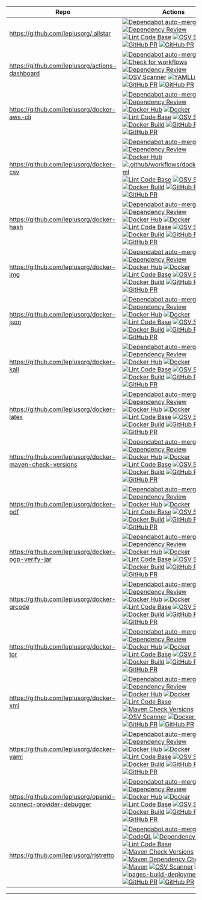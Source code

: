 | Repo | Actions |
| --- | --- |
| https://github.com/leplusorg/.allstar | [![Dependabot auto-merge](https://github.com/leplusorg/.allstar/workflows/Dependabot%20auto-merge/badge.svg)](https://github.com/leplusorg/.allstar/actions?query=workflow:"Dependabot%20auto-merge") [![Dependency Review](https://github.com/leplusorg/.allstar/workflows/Dependency%20Review/badge.svg)](https://github.com/leplusorg/.allstar/actions?query=workflow:"Dependency%20Review") [![Lint Code Base](https://github.com/leplusorg/.allstar/workflows/Lint%20Code%20Base/badge.svg)](https://github.com/leplusorg/.allstar/actions?query=workflow:"Lint%20Code%20Base") [![OSV Scanner](https://github.com/leplusorg/.allstar/workflows/OSV%20Scanner/badge.svg)](https://github.com/leplusorg/.allstar/actions?query=workflow:"OSV%20Scanner") [![GitHub PR](https://img.shields.io/github/issues/leplusorg/.allstar.svg)](https://GitHub.com/leplusorg/.allstar/issues) [![GitHub PR](https://img.shields.io/github/issues-pr/leplusorg/.allstar.svg)](https://GitHub.com/leplusorg/.allstar/pulls) |
| https://github.com/leplusorg/actions-dashboard | [![Dependabot auto-merge](https://github.com/leplusorg/actions-dashboard/workflows/Dependabot%20auto-merge/badge.svg)](https://github.com/leplusorg/actions-dashboard/actions?query=workflow:"Dependabot%20auto-merge") [![Check for workflows](https://github.com/leplusorg/actions-dashboard/workflows/Check%20for%20workflows/badge.svg)](https://github.com/leplusorg/actions-dashboard/actions?query=workflow:"Check%20for%20workflows") [![Dependency Review](https://github.com/leplusorg/actions-dashboard/workflows/Dependency%20Review/badge.svg)](https://github.com/leplusorg/actions-dashboard/actions?query=workflow:"Dependency%20Review") [![OSV Scanner](https://github.com/leplusorg/actions-dashboard/workflows/OSV%20Scanner/badge.svg)](https://github.com/leplusorg/actions-dashboard/actions?query=workflow:"OSV%20Scanner") [![YAMLLint](https://github.com/leplusorg/actions-dashboard/workflows/YAMLLint/badge.svg)](https://github.com/leplusorg/actions-dashboard/actions?query=workflow:"YAMLLint") [![GitHub PR](https://img.shields.io/github/issues/leplusorg/actions-dashboard.svg)](https://GitHub.com/leplusorg/actions-dashboard/issues) [![GitHub PR](https://img.shields.io/github/issues-pr/leplusorg/actions-dashboard.svg)](https://GitHub.com/leplusorg/actions-dashboard/pulls) |
| https://github.com/leplusorg/docker-aws-cli | [![Dependabot auto-merge](https://github.com/leplusorg/docker-aws-cli/workflows/Dependabot%20auto-merge/badge.svg)](https://github.com/leplusorg/docker-aws-cli/actions?query=workflow:"Dependabot%20auto-merge") [![Dependency Review](https://github.com/leplusorg/docker-aws-cli/workflows/Dependency%20Review/badge.svg)](https://github.com/leplusorg/docker-aws-cli/actions?query=workflow:"Dependency%20Review") [![Docker Hub](https://github.com/leplusorg/docker-aws-cli/workflows/Docker%20Hub/badge.svg)](https://github.com/leplusorg/docker-aws-cli/actions?query=workflow:"Docker%20Hub") [![Docker](https://github.com/leplusorg/docker-aws-cli/workflows/Docker/badge.svg)](https://github.com/leplusorg/docker-aws-cli/actions?query=workflow:"Docker") [![Lint Code Base](https://github.com/leplusorg/docker-aws-cli/workflows/Lint%20Code%20Base/badge.svg)](https://github.com/leplusorg/docker-aws-cli/actions?query=workflow:"Lint%20Code%20Base") [![OSV Scanner](https://github.com/leplusorg/docker-aws-cli/workflows/OSV%20Scanner/badge.svg)](https://github.com/leplusorg/docker-aws-cli/actions?query=workflow:"OSV%20Scanner") [![Docker Build](https://img.shields.io/docker/cloud/build/leplusorg/aws-cli)](https://hub.docker.com/r/leplusorg/aws-cli) [![GitHub PR](https://img.shields.io/github/issues/leplusorg/docker-aws-cli.svg)](https://GitHub.com/leplusorg/docker-aws-cli/issues) [![GitHub PR](https://img.shields.io/github/issues-pr/leplusorg/docker-aws-cli.svg)](https://GitHub.com/leplusorg/docker-aws-cli/pulls) |
| https://github.com/leplusorg/docker-csv | [![Dependabot auto-merge](https://github.com/leplusorg/docker-csv/workflows/Dependabot%20auto-merge/badge.svg)](https://github.com/leplusorg/docker-csv/actions?query=workflow:"Dependabot%20auto-merge") [![Dependency Review](https://github.com/leplusorg/docker-csv/workflows/Dependency%20Review/badge.svg)](https://github.com/leplusorg/docker-csv/actions?query=workflow:"Dependency%20Review") [![Docker Hub](https://github.com/leplusorg/docker-csv/workflows/Docker%20Hub/badge.svg)](https://github.com/leplusorg/docker-csv/actions?query=workflow:"Docker%20Hub") [![.github/workflows/dockerimage.yml](https://github.com/leplusorg/docker-csv/workflows/.github%2Fworkflows%2Fdockerimage.yml/badge.svg)](https://github.com/leplusorg/docker-csv/actions?query=workflow:".github%2Fworkflows%2Fdockerimage.yml") [![Lint Code Base](https://github.com/leplusorg/docker-csv/workflows/Lint%20Code%20Base/badge.svg)](https://github.com/leplusorg/docker-csv/actions?query=workflow:"Lint%20Code%20Base") [![OSV Scanner](https://github.com/leplusorg/docker-csv/workflows/OSV%20Scanner/badge.svg)](https://github.com/leplusorg/docker-csv/actions?query=workflow:"OSV%20Scanner") [![Docker Build](https://img.shields.io/docker/cloud/build/leplusorg/csv)](https://hub.docker.com/r/leplusorg/csv) [![GitHub PR](https://img.shields.io/github/issues/leplusorg/docker-csv.svg)](https://GitHub.com/leplusorg/docker-csv/issues) [![GitHub PR](https://img.shields.io/github/issues-pr/leplusorg/docker-csv.svg)](https://GitHub.com/leplusorg/docker-csv/pulls) |
| https://github.com/leplusorg/docker-hash | [![Dependabot auto-merge](https://github.com/leplusorg/docker-hash/workflows/Dependabot%20auto-merge/badge.svg)](https://github.com/leplusorg/docker-hash/actions?query=workflow:"Dependabot%20auto-merge") [![Dependency Review](https://github.com/leplusorg/docker-hash/workflows/Dependency%20Review/badge.svg)](https://github.com/leplusorg/docker-hash/actions?query=workflow:"Dependency%20Review") [![Docker Hub](https://github.com/leplusorg/docker-hash/workflows/Docker%20Hub/badge.svg)](https://github.com/leplusorg/docker-hash/actions?query=workflow:"Docker%20Hub") [![Docker](https://github.com/leplusorg/docker-hash/workflows/Docker/badge.svg)](https://github.com/leplusorg/docker-hash/actions?query=workflow:"Docker") [![Lint Code Base](https://github.com/leplusorg/docker-hash/workflows/Lint%20Code%20Base/badge.svg)](https://github.com/leplusorg/docker-hash/actions?query=workflow:"Lint%20Code%20Base") [![OSV Scanner](https://github.com/leplusorg/docker-hash/workflows/OSV%20Scanner/badge.svg)](https://github.com/leplusorg/docker-hash/actions?query=workflow:"OSV%20Scanner") [![Docker Build](https://img.shields.io/docker/cloud/build/leplusorg/hash)](https://hub.docker.com/r/leplusorg/hash) [![GitHub PR](https://img.shields.io/github/issues/leplusorg/docker-hash.svg)](https://GitHub.com/leplusorg/docker-hash/issues) [![GitHub PR](https://img.shields.io/github/issues-pr/leplusorg/docker-hash.svg)](https://GitHub.com/leplusorg/docker-hash/pulls) |
| https://github.com/leplusorg/docker-img | [![Dependabot auto-merge](https://github.com/leplusorg/docker-img/workflows/Dependabot%20auto-merge/badge.svg)](https://github.com/leplusorg/docker-img/actions?query=workflow:"Dependabot%20auto-merge") [![Dependency Review](https://github.com/leplusorg/docker-img/workflows/Dependency%20Review/badge.svg)](https://github.com/leplusorg/docker-img/actions?query=workflow:"Dependency%20Review") [![Docker Hub](https://github.com/leplusorg/docker-img/workflows/Docker%20Hub/badge.svg)](https://github.com/leplusorg/docker-img/actions?query=workflow:"Docker%20Hub") [![Docker](https://github.com/leplusorg/docker-img/workflows/Docker/badge.svg)](https://github.com/leplusorg/docker-img/actions?query=workflow:"Docker") [![Lint Code Base](https://github.com/leplusorg/docker-img/workflows/Lint%20Code%20Base/badge.svg)](https://github.com/leplusorg/docker-img/actions?query=workflow:"Lint%20Code%20Base") [![OSV Scanner](https://github.com/leplusorg/docker-img/workflows/OSV%20Scanner/badge.svg)](https://github.com/leplusorg/docker-img/actions?query=workflow:"OSV%20Scanner") [![Docker Build](https://img.shields.io/docker/cloud/build/leplusorg/img)](https://hub.docker.com/r/leplusorg/img) [![GitHub PR](https://img.shields.io/github/issues/leplusorg/docker-img.svg)](https://GitHub.com/leplusorg/docker-img/issues) [![GitHub PR](https://img.shields.io/github/issues-pr/leplusorg/docker-img.svg)](https://GitHub.com/leplusorg/docker-img/pulls) |
| https://github.com/leplusorg/docker-json | [![Dependabot auto-merge](https://github.com/leplusorg/docker-json/workflows/Dependabot%20auto-merge/badge.svg)](https://github.com/leplusorg/docker-json/actions?query=workflow:"Dependabot%20auto-merge") [![Dependency Review](https://github.com/leplusorg/docker-json/workflows/Dependency%20Review/badge.svg)](https://github.com/leplusorg/docker-json/actions?query=workflow:"Dependency%20Review") [![Docker Hub](https://github.com/leplusorg/docker-json/workflows/Docker%20Hub/badge.svg)](https://github.com/leplusorg/docker-json/actions?query=workflow:"Docker%20Hub") [![Docker](https://github.com/leplusorg/docker-json/workflows/Docker/badge.svg)](https://github.com/leplusorg/docker-json/actions?query=workflow:"Docker") [![Lint Code Base](https://github.com/leplusorg/docker-json/workflows/Lint%20Code%20Base/badge.svg)](https://github.com/leplusorg/docker-json/actions?query=workflow:"Lint%20Code%20Base") [![OSV Scanner](https://github.com/leplusorg/docker-json/workflows/OSV%20Scanner/badge.svg)](https://github.com/leplusorg/docker-json/actions?query=workflow:"OSV%20Scanner") [![Docker Build](https://img.shields.io/docker/cloud/build/leplusorg/json)](https://hub.docker.com/r/leplusorg/json) [![GitHub PR](https://img.shields.io/github/issues/leplusorg/docker-json.svg)](https://GitHub.com/leplusorg/docker-json/issues) [![GitHub PR](https://img.shields.io/github/issues-pr/leplusorg/docker-json.svg)](https://GitHub.com/leplusorg/docker-json/pulls) |
| https://github.com/leplusorg/docker-kali | [![Dependabot auto-merge](https://github.com/leplusorg/docker-kali/workflows/Dependabot%20auto-merge/badge.svg)](https://github.com/leplusorg/docker-kali/actions?query=workflow:"Dependabot%20auto-merge") [![Dependency Review](https://github.com/leplusorg/docker-kali/workflows/Dependency%20Review/badge.svg)](https://github.com/leplusorg/docker-kali/actions?query=workflow:"Dependency%20Review") [![Docker Hub](https://github.com/leplusorg/docker-kali/workflows/Docker%20Hub/badge.svg)](https://github.com/leplusorg/docker-kali/actions?query=workflow:"Docker%20Hub") [![Docker](https://github.com/leplusorg/docker-kali/workflows/Docker/badge.svg)](https://github.com/leplusorg/docker-kali/actions?query=workflow:"Docker") [![Lint Code Base](https://github.com/leplusorg/docker-kali/workflows/Lint%20Code%20Base/badge.svg)](https://github.com/leplusorg/docker-kali/actions?query=workflow:"Lint%20Code%20Base") [![OSV Scanner](https://github.com/leplusorg/docker-kali/workflows/OSV%20Scanner/badge.svg)](https://github.com/leplusorg/docker-kali/actions?query=workflow:"OSV%20Scanner") [![Docker Build](https://img.shields.io/docker/cloud/build/leplusorg/kali)](https://hub.docker.com/r/leplusorg/kali) [![GitHub PR](https://img.shields.io/github/issues/leplusorg/docker-kali.svg)](https://GitHub.com/leplusorg/docker-kali/issues) [![GitHub PR](https://img.shields.io/github/issues-pr/leplusorg/docker-kali.svg)](https://GitHub.com/leplusorg/docker-kali/pulls) |
| https://github.com/leplusorg/docker-latex | [![Dependabot auto-merge](https://github.com/leplusorg/docker-latex/workflows/Dependabot%20auto-merge/badge.svg)](https://github.com/leplusorg/docker-latex/actions?query=workflow:"Dependabot%20auto-merge") [![Dependency Review](https://github.com/leplusorg/docker-latex/workflows/Dependency%20Review/badge.svg)](https://github.com/leplusorg/docker-latex/actions?query=workflow:"Dependency%20Review") [![Docker Hub](https://github.com/leplusorg/docker-latex/workflows/Docker%20Hub/badge.svg)](https://github.com/leplusorg/docker-latex/actions?query=workflow:"Docker%20Hub") [![Docker](https://github.com/leplusorg/docker-latex/workflows/Docker/badge.svg)](https://github.com/leplusorg/docker-latex/actions?query=workflow:"Docker") [![Lint Code Base](https://github.com/leplusorg/docker-latex/workflows/Lint%20Code%20Base/badge.svg)](https://github.com/leplusorg/docker-latex/actions?query=workflow:"Lint%20Code%20Base") [![OSV Scanner](https://github.com/leplusorg/docker-latex/workflows/OSV%20Scanner/badge.svg)](https://github.com/leplusorg/docker-latex/actions?query=workflow:"OSV%20Scanner") [![Docker Build](https://img.shields.io/docker/cloud/build/leplusorg/latex)](https://hub.docker.com/r/leplusorg/latex) [![GitHub PR](https://img.shields.io/github/issues/leplusorg/docker-latex.svg)](https://GitHub.com/leplusorg/docker-latex/issues) [![GitHub PR](https://img.shields.io/github/issues-pr/leplusorg/docker-latex.svg)](https://GitHub.com/leplusorg/docker-latex/pulls) |
| https://github.com/leplusorg/docker-maven-check-versions | [![Dependabot auto-merge](https://github.com/leplusorg/docker-maven-check-versions/workflows/Dependabot%20auto-merge/badge.svg)](https://github.com/leplusorg/docker-maven-check-versions/actions?query=workflow:"Dependabot%20auto-merge") [![Dependency Review](https://github.com/leplusorg/docker-maven-check-versions/workflows/Dependency%20Review/badge.svg)](https://github.com/leplusorg/docker-maven-check-versions/actions?query=workflow:"Dependency%20Review") [![Docker Hub](https://github.com/leplusorg/docker-maven-check-versions/workflows/Docker%20Hub/badge.svg)](https://github.com/leplusorg/docker-maven-check-versions/actions?query=workflow:"Docker%20Hub") [![Docker](https://github.com/leplusorg/docker-maven-check-versions/workflows/Docker/badge.svg)](https://github.com/leplusorg/docker-maven-check-versions/actions?query=workflow:"Docker") [![Lint Code Base](https://github.com/leplusorg/docker-maven-check-versions/workflows/Lint%20Code%20Base/badge.svg)](https://github.com/leplusorg/docker-maven-check-versions/actions?query=workflow:"Lint%20Code%20Base") [![OSV Scanner](https://github.com/leplusorg/docker-maven-check-versions/workflows/OSV%20Scanner/badge.svg)](https://github.com/leplusorg/docker-maven-check-versions/actions?query=workflow:"OSV%20Scanner") [![Docker Build](https://img.shields.io/docker/cloud/build/leplusorg/maven-check-versions)](https://hub.docker.com/r/leplusorg/maven-check-versions) [![GitHub PR](https://img.shields.io/github/issues/leplusorg/docker-maven-check-versions.svg)](https://GitHub.com/leplusorg/docker-maven-check-versions/issues) [![GitHub PR](https://img.shields.io/github/issues-pr/leplusorg/docker-maven-check-versions.svg)](https://GitHub.com/leplusorg/docker-maven-check-versions/pulls) |
| https://github.com/leplusorg/docker-pdf | [![Dependabot auto-merge](https://github.com/leplusorg/docker-pdf/workflows/Dependabot%20auto-merge/badge.svg)](https://github.com/leplusorg/docker-pdf/actions?query=workflow:"Dependabot%20auto-merge") [![Dependency Review](https://github.com/leplusorg/docker-pdf/workflows/Dependency%20Review/badge.svg)](https://github.com/leplusorg/docker-pdf/actions?query=workflow:"Dependency%20Review") [![Docker Hub](https://github.com/leplusorg/docker-pdf/workflows/Docker%20Hub/badge.svg)](https://github.com/leplusorg/docker-pdf/actions?query=workflow:"Docker%20Hub") [![Docker](https://github.com/leplusorg/docker-pdf/workflows/Docker/badge.svg)](https://github.com/leplusorg/docker-pdf/actions?query=workflow:"Docker") [![Lint Code Base](https://github.com/leplusorg/docker-pdf/workflows/Lint%20Code%20Base/badge.svg)](https://github.com/leplusorg/docker-pdf/actions?query=workflow:"Lint%20Code%20Base") [![OSV Scanner](https://github.com/leplusorg/docker-pdf/workflows/OSV%20Scanner/badge.svg)](https://github.com/leplusorg/docker-pdf/actions?query=workflow:"OSV%20Scanner") [![Docker Build](https://img.shields.io/docker/cloud/build/leplusorg/pdf)](https://hub.docker.com/r/leplusorg/pdf) [![GitHub PR](https://img.shields.io/github/issues/leplusorg/docker-pdf.svg)](https://GitHub.com/leplusorg/docker-pdf/issues) [![GitHub PR](https://img.shields.io/github/issues-pr/leplusorg/docker-pdf.svg)](https://GitHub.com/leplusorg/docker-pdf/pulls) |
| https://github.com/leplusorg/docker-pgp-verify-jar | [![Dependabot auto-merge](https://github.com/leplusorg/docker-pgp-verify-jar/workflows/Dependabot%20auto-merge/badge.svg)](https://github.com/leplusorg/docker-pgp-verify-jar/actions?query=workflow:"Dependabot%20auto-merge") [![Dependency Review](https://github.com/leplusorg/docker-pgp-verify-jar/workflows/Dependency%20Review/badge.svg)](https://github.com/leplusorg/docker-pgp-verify-jar/actions?query=workflow:"Dependency%20Review") [![Docker Hub](https://github.com/leplusorg/docker-pgp-verify-jar/workflows/Docker%20Hub/badge.svg)](https://github.com/leplusorg/docker-pgp-verify-jar/actions?query=workflow:"Docker%20Hub") [![Docker](https://github.com/leplusorg/docker-pgp-verify-jar/workflows/Docker/badge.svg)](https://github.com/leplusorg/docker-pgp-verify-jar/actions?query=workflow:"Docker") [![Lint Code Base](https://github.com/leplusorg/docker-pgp-verify-jar/workflows/Lint%20Code%20Base/badge.svg)](https://github.com/leplusorg/docker-pgp-verify-jar/actions?query=workflow:"Lint%20Code%20Base") [![OSV Scanner](https://github.com/leplusorg/docker-pgp-verify-jar/workflows/OSV%20Scanner/badge.svg)](https://github.com/leplusorg/docker-pgp-verify-jar/actions?query=workflow:"OSV%20Scanner") [![Docker Build](https://img.shields.io/docker/cloud/build/leplusorg/pgp-verify-jar)](https://hub.docker.com/r/leplusorg/pgp-verify-jar) [![GitHub PR](https://img.shields.io/github/issues/leplusorg/docker-pgp-verify-jar.svg)](https://GitHub.com/leplusorg/docker-pgp-verify-jar/issues) [![GitHub PR](https://img.shields.io/github/issues-pr/leplusorg/docker-pgp-verify-jar.svg)](https://GitHub.com/leplusorg/docker-pgp-verify-jar/pulls) |
| https://github.com/leplusorg/docker-qrcode | [![Dependabot auto-merge](https://github.com/leplusorg/docker-qrcode/workflows/Dependabot%20auto-merge/badge.svg)](https://github.com/leplusorg/docker-qrcode/actions?query=workflow:"Dependabot%20auto-merge") [![Dependency Review](https://github.com/leplusorg/docker-qrcode/workflows/Dependency%20Review/badge.svg)](https://github.com/leplusorg/docker-qrcode/actions?query=workflow:"Dependency%20Review") [![Docker Hub](https://github.com/leplusorg/docker-qrcode/workflows/Docker%20Hub/badge.svg)](https://github.com/leplusorg/docker-qrcode/actions?query=workflow:"Docker%20Hub") [![Docker](https://github.com/leplusorg/docker-qrcode/workflows/Docker/badge.svg)](https://github.com/leplusorg/docker-qrcode/actions?query=workflow:"Docker") [![Lint Code Base](https://github.com/leplusorg/docker-qrcode/workflows/Lint%20Code%20Base/badge.svg)](https://github.com/leplusorg/docker-qrcode/actions?query=workflow:"Lint%20Code%20Base") [![OSV Scanner](https://github.com/leplusorg/docker-qrcode/workflows/OSV%20Scanner/badge.svg)](https://github.com/leplusorg/docker-qrcode/actions?query=workflow:"OSV%20Scanner") [![Docker Build](https://img.shields.io/docker/cloud/build/leplusorg/qrcode)](https://hub.docker.com/r/leplusorg/qrcode) [![GitHub PR](https://img.shields.io/github/issues/leplusorg/docker-qrcode.svg)](https://GitHub.com/leplusorg/docker-qrcode/issues) [![GitHub PR](https://img.shields.io/github/issues-pr/leplusorg/docker-qrcode.svg)](https://GitHub.com/leplusorg/docker-qrcode/pulls) |
| https://github.com/leplusorg/docker-tor | [![Dependabot auto-merge](https://github.com/leplusorg/docker-tor/workflows/Dependabot%20auto-merge/badge.svg)](https://github.com/leplusorg/docker-tor/actions?query=workflow:"Dependabot%20auto-merge") [![Dependency Review](https://github.com/leplusorg/docker-tor/workflows/Dependency%20Review/badge.svg)](https://github.com/leplusorg/docker-tor/actions?query=workflow:"Dependency%20Review") [![Docker Hub](https://github.com/leplusorg/docker-tor/workflows/Docker%20Hub/badge.svg)](https://github.com/leplusorg/docker-tor/actions?query=workflow:"Docker%20Hub") [![Docker](https://github.com/leplusorg/docker-tor/workflows/Docker/badge.svg)](https://github.com/leplusorg/docker-tor/actions?query=workflow:"Docker") [![Lint Code Base](https://github.com/leplusorg/docker-tor/workflows/Lint%20Code%20Base/badge.svg)](https://github.com/leplusorg/docker-tor/actions?query=workflow:"Lint%20Code%20Base") [![OSV Scanner](https://github.com/leplusorg/docker-tor/workflows/OSV%20Scanner/badge.svg)](https://github.com/leplusorg/docker-tor/actions?query=workflow:"OSV%20Scanner") [![Docker Build](https://img.shields.io/docker/cloud/build/leplusorg/tor)](https://hub.docker.com/r/leplusorg/tor) [![GitHub PR](https://img.shields.io/github/issues/leplusorg/docker-tor.svg)](https://GitHub.com/leplusorg/docker-tor/issues) [![GitHub PR](https://img.shields.io/github/issues-pr/leplusorg/docker-tor.svg)](https://GitHub.com/leplusorg/docker-tor/pulls) |
| https://github.com/leplusorg/docker-xml | [![Dependabot auto-merge](https://github.com/leplusorg/docker-xml/workflows/Dependabot%20auto-merge/badge.svg)](https://github.com/leplusorg/docker-xml/actions?query=workflow:"Dependabot%20auto-merge") [![Dependency Review](https://github.com/leplusorg/docker-xml/workflows/Dependency%20Review/badge.svg)](https://github.com/leplusorg/docker-xml/actions?query=workflow:"Dependency%20Review") [![Docker Hub](https://github.com/leplusorg/docker-xml/workflows/Docker%20Hub/badge.svg)](https://github.com/leplusorg/docker-xml/actions?query=workflow:"Docker%20Hub") [![Docker](https://github.com/leplusorg/docker-xml/workflows/Docker/badge.svg)](https://github.com/leplusorg/docker-xml/actions?query=workflow:"Docker") [![Lint Code Base](https://github.com/leplusorg/docker-xml/workflows/Lint%20Code%20Base/badge.svg)](https://github.com/leplusorg/docker-xml/actions?query=workflow:"Lint%20Code%20Base") [![Maven Check Versions](https://github.com/leplusorg/docker-xml/workflows/Maven%20Check%20Versions/badge.svg)](https://github.com/leplusorg/docker-xml/actions?query=workflow:"Maven%20Check%20Versions") [![OSV Scanner](https://github.com/leplusorg/docker-xml/workflows/OSV%20Scanner/badge.svg)](https://github.com/leplusorg/docker-xml/actions?query=workflow:"OSV%20Scanner") [![Docker Build](https://img.shields.io/docker/cloud/build/leplusorg/xml)](https://hub.docker.com/r/leplusorg/xml) [![GitHub PR](https://img.shields.io/github/issues/leplusorg/docker-xml.svg)](https://GitHub.com/leplusorg/docker-xml/issues) [![GitHub PR](https://img.shields.io/github/issues-pr/leplusorg/docker-xml.svg)](https://GitHub.com/leplusorg/docker-xml/pulls) |
| https://github.com/leplusorg/docker-yaml | [![Dependabot auto-merge](https://github.com/leplusorg/docker-yaml/workflows/Dependabot%20auto-merge/badge.svg)](https://github.com/leplusorg/docker-yaml/actions?query=workflow:"Dependabot%20auto-merge") [![Dependency Review](https://github.com/leplusorg/docker-yaml/workflows/Dependency%20Review/badge.svg)](https://github.com/leplusorg/docker-yaml/actions?query=workflow:"Dependency%20Review") [![Docker Hub](https://github.com/leplusorg/docker-yaml/workflows/Docker%20Hub/badge.svg)](https://github.com/leplusorg/docker-yaml/actions?query=workflow:"Docker%20Hub") [![Docker](https://github.com/leplusorg/docker-yaml/workflows/Docker/badge.svg)](https://github.com/leplusorg/docker-yaml/actions?query=workflow:"Docker") [![Lint Code Base](https://github.com/leplusorg/docker-yaml/workflows/Lint%20Code%20Base/badge.svg)](https://github.com/leplusorg/docker-yaml/actions?query=workflow:"Lint%20Code%20Base") [![OSV Scanner](https://github.com/leplusorg/docker-yaml/workflows/OSV%20Scanner/badge.svg)](https://github.com/leplusorg/docker-yaml/actions?query=workflow:"OSV%20Scanner") [![Docker Build](https://img.shields.io/docker/cloud/build/leplusorg/yaml)](https://hub.docker.com/r/leplusorg/yaml) [![GitHub PR](https://img.shields.io/github/issues/leplusorg/docker-yaml.svg)](https://GitHub.com/leplusorg/docker-yaml/issues) [![GitHub PR](https://img.shields.io/github/issues-pr/leplusorg/docker-yaml.svg)](https://GitHub.com/leplusorg/docker-yaml/pulls) |
| https://github.com/leplusorg/openid-connect-provider-debugger | [![Dependabot auto-merge](https://github.com/leplusorg/openid-connect-provider-debugger/workflows/Dependabot%20auto-merge/badge.svg)](https://github.com/leplusorg/openid-connect-provider-debugger/actions?query=workflow:"Dependabot%20auto-merge") [![Dependency Review](https://github.com/leplusorg/openid-connect-provider-debugger/workflows/Dependency%20Review/badge.svg)](https://github.com/leplusorg/openid-connect-provider-debugger/actions?query=workflow:"Dependency%20Review") [![Docker Hub](https://github.com/leplusorg/openid-connect-provider-debugger/workflows/Docker%20Hub/badge.svg)](https://github.com/leplusorg/openid-connect-provider-debugger/actions?query=workflow:"Docker%20Hub") [![Docker](https://github.com/leplusorg/openid-connect-provider-debugger/workflows/Docker/badge.svg)](https://github.com/leplusorg/openid-connect-provider-debugger/actions?query=workflow:"Docker") [![Lint Code Base](https://github.com/leplusorg/openid-connect-provider-debugger/workflows/Lint%20Code%20Base/badge.svg)](https://github.com/leplusorg/openid-connect-provider-debugger/actions?query=workflow:"Lint%20Code%20Base") [![OSV Scanner](https://github.com/leplusorg/openid-connect-provider-debugger/workflows/OSV%20Scanner/badge.svg)](https://github.com/leplusorg/openid-connect-provider-debugger/actions?query=workflow:"OSV%20Scanner") [![Docker Build](https://img.shields.io/docker/cloud/build/leplusorg/openid-connect-provider-debugger)](https://hub.docker.com/r/leplusorg/openid-connect-provider-debugger) [![GitHub PR](https://img.shields.io/github/issues/leplusorg/openid-connect-provider-debugger.svg)](https://GitHub.com/leplusorg/openid-connect-provider-debugger/issues) [![GitHub PR](https://img.shields.io/github/issues-pr/leplusorg/openid-connect-provider-debugger.svg)](https://GitHub.com/leplusorg/openid-connect-provider-debugger/pulls) |
| https://github.com/leplusorg/ristretto | [![Dependabot auto-merge](https://github.com/leplusorg/ristretto/workflows/Dependabot%20auto-merge/badge.svg)](https://github.com/leplusorg/ristretto/actions?query=workflow:"Dependabot%20auto-merge") [![CodeQL](https://github.com/leplusorg/ristretto/workflows/CodeQL/badge.svg)](https://github.com/leplusorg/ristretto/actions?query=workflow:"CodeQL") [![Dependency Review](https://github.com/leplusorg/ristretto/workflows/Dependency%20Review/badge.svg)](https://github.com/leplusorg/ristretto/actions?query=workflow:"Dependency%20Review") [![Lint Code Base](https://github.com/leplusorg/ristretto/workflows/Lint%20Code%20Base/badge.svg)](https://github.com/leplusorg/ristretto/actions?query=workflow:"Lint%20Code%20Base") [![Maven Check Versions](https://github.com/leplusorg/ristretto/workflows/Maven%20Check%20Versions/badge.svg)](https://github.com/leplusorg/ristretto/actions?query=workflow:"Maven%20Check%20Versions") [![Maven Dependency Check](https://github.com/leplusorg/ristretto/workflows/Maven%20Dependency%20Check/badge.svg)](https://github.com/leplusorg/ristretto/actions?query=workflow:"Maven%20Dependency%20Check") [![Maven](https://github.com/leplusorg/ristretto/workflows/Maven/badge.svg)](https://github.com/leplusorg/ristretto/actions?query=workflow:"Maven") [![OSV Scanner](https://github.com/leplusorg/ristretto/workflows/OSV%20Scanner/badge.svg)](https://github.com/leplusorg/ristretto/actions?query=workflow:"OSV%20Scanner") [![Publish](https://github.com/leplusorg/ristretto/workflows/Publish/badge.svg)](https://github.com/leplusorg/ristretto/actions?query=workflow:"Publish") [![pages-build-deployment](https://github.com/leplusorg/ristretto/workflows/pages-build-deployment/badge.svg)](https://github.com/leplusorg/ristretto/actions?query=workflow:"pages-build-deployment") [![GitHub PR](https://img.shields.io/github/issues/leplusorg/ristretto.svg)](https://GitHub.com/leplusorg/ristretto/issues) [![GitHub PR](https://img.shields.io/github/issues-pr/leplusorg/ristretto.svg)](https://GitHub.com/leplusorg/ristretto/pulls) |
---


